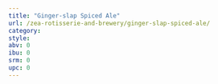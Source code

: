 ```yaml
---
title: "Ginger-slap Spiced Ale"
url: /zea-rotisserie-and-brewery/ginger-slap-spiced-ale/
category: 
style: 
abv: 0
ibu: 0
srm: 0
upc: 0
---
```


